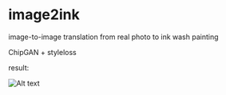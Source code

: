 # image2ink
image-to-image translation from real photo to ink wash painting

ChipGAN + styleloss

result:

![Alt text](https://github.com/Sky24H/image2ink/blob/master/image.png)
